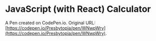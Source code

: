 # JavaScript (with React) Calculator

A Pen created on CodePen.io. Original URL: [https://codepen.io/Presbytopia/pen/WNwpWry](https://codepen.io/Presbytopia/pen/WNwpWry).


